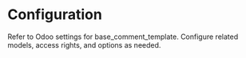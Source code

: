 # Configuration

Refer to Odoo settings for base_comment_template. Configure related models, access rights, and options as needed.
